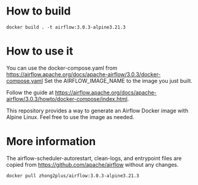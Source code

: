# How to build
```
docker build . -t airflow:3.0.3-alpine3.21.3
```

# How to use it
You can use the docker-compose.yaml from https://airflow.apache.org/docs/apache-airflow/3.0.3/docker-compose.yaml
Set the AIRFLOW_IMAGE_NAME to the image you just built.

Follow the guide at https://airflow.apache.org/docs/apache-airflow/3.0.3/howto/docker-compose/index.html.

This repository provides a way to generate an Airflow Docker image with Alpine Linux. Feel free to use the image as needed.

# More information
The airflow-scheduler-autorestart, clean-logs, and entrypoint files are copied from https://github.com/apache/airflow without any changes.
```
docker pull zhong2plus/airflow:3.0.3-alpine3.21.3
```
